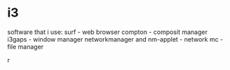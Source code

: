 # i3
software that i use:
surf - web browser
compton - composit manager
i3gaps - window manager
networkmanager and nm-applet - network
mc - file manager

r
